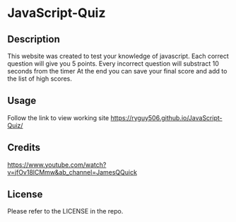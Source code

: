 # JavaScript-Quiz



## Description

This website was created to test your knowledge of javascript. Each correct question will give you 5 points. Every incorrect question will substract 10 seconds from the timer At the end you can save your final score and add to the list of high scores.

## Usage 
Follow the link to view working site
https://ryguy506.github.io/JavaScript-Quiz/

## Credits
https://www.youtube.com/watch?v=jfOv18lCMmw&ab_channel=JamesQQuick

## License

Please refer to the LICENSE in the repo.